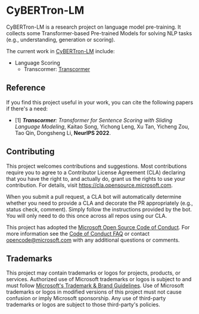 # CyBERTron-LM

CyBERTron-LM is a research project on language model pre-training. It collects some Transformer-based Pre-trained Models for solving NLP tasks (e.g., understanding, generation or scoring). 

The current work in [CyBERTron-LM](https://github.com/microsoft/CyBERTron-LM) include:
* Language Scoring
  + Transcormer: [Transcormer](https://arxiv.org/abs/2205.12986)


## Reference

If you find this project useful in your work, you can cite the following papers if there's a need:
* [1] ***Transcormer**: Transformer for Sentence Scoring with Sliding Language Modeling*, Kaitao Song, Yichong Leng, Xu Tan, Yicheng Zou, Tao Qin, Dongsheng Li, **NeurIPS 2022**.

## Contributing

This project welcomes contributions and suggestions.  Most contributions require you to agree to a
Contributor License Agreement (CLA) declaring that you have the right to, and actually do, grant us
the rights to use your contribution. For details, visit https://cla.opensource.microsoft.com.

When you submit a pull request, a CLA bot will automatically determine whether you need to provide
a CLA and decorate the PR appropriately (e.g., status check, comment). Simply follow the instructions
provided by the bot. You will only need to do this once across all repos using our CLA.

This project has adopted the [Microsoft Open Source Code of Conduct](https://opensource.microsoft.com/codeofconduct/).
For more information see the [Code of Conduct FAQ](https://opensource.microsoft.com/codeofconduct/faq/) or
contact [opencode@microsoft.com](mailto:opencode@microsoft.com) with any additional questions or comments.

## Trademarks

This project may contain trademarks or logos for projects, products, or services. Authorized use of Microsoft 
trademarks or logos is subject to and must follow 
[Microsoft's Trademark & Brand Guidelines](https://www.microsoft.com/en-us/legal/intellectualproperty/trademarks/usage/general).
Use of Microsoft trademarks or logos in modified versions of this project must not cause confusion or imply Microsoft sponsorship.
Any use of third-party trademarks or logos are subject to those third-party's policies.
